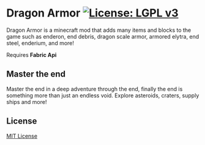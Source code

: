 # Dragon Armor [![License: LGPL v3](https://img.shields.io/badge/License-MIT-green)](https://opensource.org/licenses/MIT)
Dragon Armor is a minecraft mod that adds many items and blocks to the game such as enderon, end debris, dragon scale armor, armored elytra, end steel, enderium, and more!

Requires **Fabric Api**
## Master the end
Master the end in a deep adventure through the end, finally the end is something more than just an endless void. Explore asteroids, craters, supply ships and more!
## License
[MIT License](https://opensource.org/licenses/MIT)